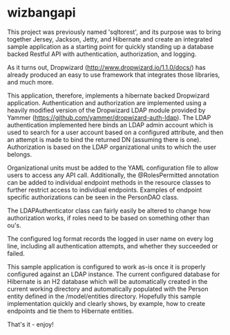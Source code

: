 # wizbangapi

This project was previously named 'sqltorest', and its purpose was to bring together Jersey, Jackson, Jetty, and Hibernate and create an integrated sample application as a starting point for quickly standing up a database backed Restful API with authentication, authorization, and logging.

As it turns out, Dropwizard (http://www.dropwizard.io/1.1.0/docs/) has already produced an easy to use framework that integrates those libraries, and much more.

This application, therefore, implements a hibernate backed Dropwizard application. Authentication and authorization are implemented using a heavily modified version of the Dropwizard LDAP module provided by Yammer (https://github.com/yammer/dropwizard-auth-ldap). The LDAP authentication implemented here binds an LDAP admin account which is used to search for a user account based on a configured attribute, and then an attempt is made to bind the returned DN (assuming there is one). Authorization is based on the LDAP organizational units to which the user belongs.

Organizational units must be added to the YAML configuration file to allow users to access any API call. Additionally, the @RolesPermitted annotation can be added to individual endpoint methods in the resource classes to further restrict access to individual endpoints. Examples of endpoint specific authorizations can be seen in the PersonDAO class.

The LDAPAuthenticator class can fairly easily be altered to change how authorization works, if roles need to be based on something other than ou's.

The configured log format records the logged in user name on every log line, including all authentication attempts, and whether they succeeded or failed.

This sample application is configured to work as-is once it is properly configured against an LDAP instance. The current configured database for Hibernate is an H2 database which will be automatically created in the current working directory and automatically populated with the Person entity defined in the /model/entities directory. Hopefully this sample implementation quickly and clearly shows, by example, how to create endpoints and tie them to Hibernate entities.

That's it - enjoy!
